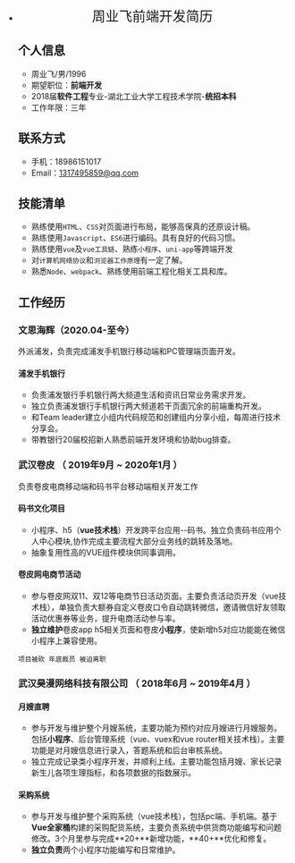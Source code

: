 + <center><font size="5">周业飞前端开发简历</font></center>

  ## 个人信息

   - 周业飞/男/1996 
   - 期望职位：**前端开发**
   - 2018届**软件工程**专业-湖北工业大学工程技术学院-**统招本科**
   - 工作年限：三年

  ## 联系方式

  - 手机：18986151017
  - Email：1317495859@qq.com

  ## 技能清单

  - 熟练使用`HTML`、`CSS`对页面进行布局，能够高保真的还原设计稿。
  - 熟练使用`Javascript`、`ES6`进行编码。具有良好的代码习惯。
  - 熟练使用`vue`及`vue工具链`、熟练`小程序`、`uni-app`等跨端开发
  - 对`计算机网络协议`和`浏览器工作原理`有一定了解。
  - 熟悉`Node`、`webpack`、熟练使用前端工程化相关工具和库。

  ## 工作经历

  ### 文思海辉（2020.04-至今）

  外派浦发，负责完成浦发手机银行移动端和PC管理端页面开发。

  #### 浦发手机银行

  + 负责浦发银行手机银行两大频道生活和资讯日常业务需求开发。
  + 独立负责浦发银行手机银行两大频道若干页面冗余的前端重构开发。
  + 和Team leader建立小组内代码规范和创建组内分享小组，每周进行技术分享会。
  + 带教银行20届校招新人熟悉前端开发环境和协助bug排查。

  ### 武汉卷皮 （ 2019年9月 ~ 2020年1月 ）

  负责卷皮电商移动端和码书平台移动端相关开发工作

  #### 码书文化项目 

  + 小程序、h5（**vue技术栈**）开发跨平台应用--码书。独立负责码书应用个人中心模块,协作完成主要流程大部分业务线的跳转及落地。
  + 抽象复用性高的VUE组件模块供同事调用。

  #### 卷皮网电商节活动

  + 参与卷皮网双11、双12等电商节日活动页面。主要负责活动页开发（vue技术栈），单独负责大额券自定义卷皮口令自动跳转微信，邀请微信好友领取活动优惠券等业务，提升电商活动参与率。
  + **独立维护**卷皮app h5相关页面和卷皮**小程序**，使新增h5对应功能能在微信小程序上兼容使用。

  `项目被砍 年底裁员 被迫离职`

  ### 武汉昊漫网络科技有限公司 （ 2018年6月 ~ 2019年4月 ）

  #### 月嫂直聘

  + 参与开发与维护整个月嫂系统，主要功能为预约对应月嫂进行月嫂服务。包括**小程序**、后台管理系统（vue、vuex和vue router相关技术栈）。主要功能是对月嫂信息进行录入，答题系统和后台审核系统。
  + 独立完成记录类小程序开发，并顺利上线。主要功能包括月嫂、家长记录新生儿各项生理指标，和各项数据的指数展示。

  #### 采购系统

  + 参与开发与维护整个采购系统（vue技术栈），包括pc端、手机端。基于**Vue全家桶**构建的采购配货系统，主要负责系统中供货商功能编写和问题修改。3个月里参与完成**20+**新增功能，**40+**优化和修复。
  + **独立负责**两个小程序功能编写和日常维护。